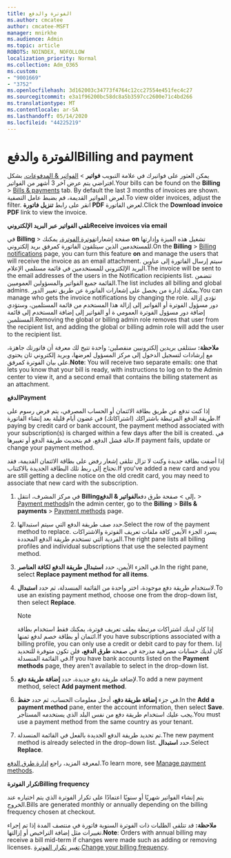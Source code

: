 ```yaml
---
title: الفوترة والدفع
ms.author: cmcatee
author: cmcatee-MSFT
manager: mnirkhe
ms.audience: Admin
ms.topic: article
ROBOTS: NOINDEX, NOFOLLOW
localization_priority: Normal
ms.collection: Adm_O365
ms.custom:
- "9001669"
- "3752"
ms.openlocfilehash: 3d162003c34773f4764c12cc27554e451fec4c27
ms.sourcegitcommit: e3a1f96200bc58dc8a5b3597cc2600e71c4bd266
ms.translationtype: MT
ms.contentlocale: ar-SA
ms.lasthandoff: 05/14/2020
ms.locfileid: "44225219"
---
```

# <a name="billing-and-payment"></a><span data-ttu-id="e7881-102">الفوترة والدفع</span><span class="sxs-lookup"><span data-stu-id="e7881-102">Billing and payment</span></span>

<span data-ttu-id="e7881-103">يمكن العثور على فواتيرك في علامة التبويب **فواتير**  >  [الفواتير & المدفوعات.](https://go.microsoft.com/fwlink/p/?linkid=848039)  بشكل افتراضي يتم عرض آخر 3 أشهر من الفواتير.</span><span class="sxs-lookup"><span data-stu-id="e7881-103">Your bills can be found on the **Billing** > [Bills & payments](https://go.microsoft.com/fwlink/p/?linkid=848039) tab.  By default the last 3 months of invoices are shown.</span></span>  <span data-ttu-id="e7881-104">لعرض الفواتير القديمة، قم بضبط عامل التصفية.</span><span class="sxs-lookup"><span data-stu-id="e7881-104">To view older invoices, adjust the filter.</span></span>  <span data-ttu-id="e7881-105">انقر على رابط **تنزيل فاتورة PDF** لعرض الفاتورة.</span><span class="sxs-lookup"><span data-stu-id="e7881-105">Click the **Download invoice PDF** link to view the invoice.</span></span>

<span data-ttu-id="e7881-106">**تلقي الفواتير عبر البريد الإلكتروني**</span><span class="sxs-lookup"><span data-stu-id="e7881-106">**Receive invoices via email**</span></span>

<span data-ttu-id="e7881-107">في **Billing**  >  صفحة إشعارات[فوترة الفوترة،](https://go.microsoft.com/fwlink/p/?linkid=853212) يمكنك **on** تشغيل هذه الميزة وإدارتها للمستخدمين الذين سيتلقون الفاتورة كمرفق بريد إلكتروني.</span><span class="sxs-lookup"><span data-stu-id="e7881-107">On the **Billing** > [Billing notifications](https://go.microsoft.com/fwlink/p/?linkid=853212) page, you can turn this feature **on** and manage the users that will receive the invoice as an email attachment.</span></span> <span data-ttu-id="e7881-108">سيتم إرسال الفاتورة إلى عناوين البريد الإلكتروني للمستخدمين في قائمة مستلمي الإعلام.</span><span class="sxs-lookup"><span data-stu-id="e7881-108">The invoice will be sent to the email addresses of the users in the Notification recipients list.</span></span> <span data-ttu-id="e7881-109">تتضمن القائمة جميع الفواتير والمسؤولين العموميين.</span><span class="sxs-lookup"><span data-stu-id="e7881-109">The list includes all billing and global admins.</span></span>  <span data-ttu-id="e7881-110">يمكنك إدارة من يحصل على إشعارات الفاتورة عن طريق تغيير الدور.</span><span class="sxs-lookup"><span data-stu-id="e7881-110">You can manage who gets the invoice notifications by changing the role.</span></span>  <span data-ttu-id="e7881-111">تؤدي إزالة دور مسؤول الفوترة أو الفواتير إلى إزالة هذا المستخدم من قائمة المستلمين، وستؤدي إضافة دور مسؤول الفوترة العمومي ة أو الفواتير إلى إضافة المستخدم إلى قائمة المستلمين.</span><span class="sxs-lookup"><span data-stu-id="e7881-111">Removing the global or billing admin role removes that user from the recipient list, and adding the global or billing admin role will add the user to the recipient list.</span></span>

<span data-ttu-id="e7881-112">**ملاحظة:** ستتلقى بريدين إلكترونيين منفصلين: واحدة تتيح لك معرفة أن فاتورتك جاهزة، مع إرشادات لتسجيل الدخول إلى مركز المسؤول لعرضها، وبريد إلكتروني ثان يحتوي على بيان الفوترة كمرفق.</span><span class="sxs-lookup"><span data-stu-id="e7881-112">**Note**: You will receive two separate emails: one that lets you know that your bill is ready, with instructions to log on to the Admin center to view it, and a second email that contains the billing statement as an attachment.</span></span>

<span data-ttu-id="e7881-113">**الدفع**</span><span class="sxs-lookup"><span data-stu-id="e7881-113">**Payment**</span></span>

<span data-ttu-id="e7881-114">إذا كنت تدفع عن طريق بطاقة الائتمان أو الحساب المصرفي، يتم فرض رسوم على طريقة الدفع المرتبطة باشتراكك (اشتراكاتك) في غضون أيام قليلة بعد إنشاء الفاتورة.</span><span class="sxs-lookup"><span data-stu-id="e7881-114">If paying by credit card or bank account, the payment method associated with your subscription(s) is charged within a few days after the bill is created.</span></span> <span data-ttu-id="e7881-115">في حالة فشل الدفع، قم بتحديث طريقة الدفع أو تغييرها.</span><span class="sxs-lookup"><span data-stu-id="e7881-115">If payment fails, update or change your payment method.</span></span>

<span data-ttu-id="e7881-116">إذا أضفت بطاقة جديدة وكنت لا تزال تتلقى إشعار رفض على بطاقة الائتمان القديمة، فقد تحتاج إلى ربط تلك البطاقة الجديدة بالاكتتاب.</span><span class="sxs-lookup"><span data-stu-id="e7881-116">If you've added a new card and you are still getting a decline notice on the old credit card, you may need to associate that new card with the subscription.</span></span>

1. <span data-ttu-id="e7881-117">في مركز المشرف، انتقل **Billing**إلى  >  صفحة طرق دفع**الفواتير & الدفع.**  >  [Payment methods](https://go.microsoft.com/fwlink/p/?linkid=2018806)</span><span class="sxs-lookup"><span data-stu-id="e7881-117">In the admin center, go to the **Billing** > **Bills & payments** > [Payment methods](https://go.microsoft.com/fwlink/p/?linkid=2018806) page.</span></span>

2. <span data-ttu-id="e7881-118">حدد صف طريقة الدفع التي سيتم استبدالها.</span><span class="sxs-lookup"><span data-stu-id="e7881-118">Select the row of the payment method to replace.</span></span> <span data-ttu-id="e7881-119">يسرد الجزء الأيمن كافة ملفات تعريف الفوترة والاشتراكات الفردية التي تستخدم طريقة الدفع المحددة.</span><span class="sxs-lookup"><span data-stu-id="e7881-119">The right pane lists all billing profiles and individual subscriptions that use the selected payment method.</span></span>

3. <span data-ttu-id="e7881-120">في الجزء الأيمن، حدد **استبدال طريقة الدفع لكافة العناصر**.</span><span class="sxs-lookup"><span data-stu-id="e7881-120">In the right pane, select **Replace payment method for all items**.</span></span>

4. <span data-ttu-id="e7881-121">لاستخدام طريقة دفع موجودة، اختر واحدة من القائمة المنسدلة، ثم حدد **استبدال**.</span><span class="sxs-lookup"><span data-stu-id="e7881-121">To use an existing payment method, choose one from the drop-down list, then select **Replace**.</span></span>

    > [!NOTE]
    > <span data-ttu-id="e7881-122">إذا كان لديك اشتراكات مرتبطة بملف تعريف فوترة، يمكنك فقط استخدام بطاقة ائتمان أو بطاقة خصم لدفع ثمنها.</span><span class="sxs-lookup"><span data-stu-id="e7881-122">If you have subscriptions associated with a billing profile, you can only use a credit or debit card to pay for them.</span></span> <span data-ttu-id="e7881-123">إذا كان لديك حسابات مصرفية مدرجة في صفحة **طرق الدفع،** فلن تكون متوفرة للتحديد في القائمة المنسدلة.</span><span class="sxs-lookup"><span data-stu-id="e7881-123">If you have bank accounts listed on the **Payment methods** page, they aren't available to select in the drop-down list.</span></span>

5. <span data-ttu-id="e7881-124">لإضافة طريقة دفع جديدة، حدد **إضافة طريقة دفع**.</span><span class="sxs-lookup"><span data-stu-id="e7881-124">To add a new payment method, select **Add payment method**.</span></span>

6. <span data-ttu-id="e7881-125">في جزء **إضافة طريقة دفع،** أدخل معلومات الحساب، ثم حدد **حفظ**.</span><span class="sxs-lookup"><span data-stu-id="e7881-125">In the **Add a payment method** pane, enter the account information, then select **Save**.</span></span> <span data-ttu-id="e7881-126">يجب عليك استخدام طريقة دفع من نفس البلد الذي يستخدمه المستأجر.</span><span class="sxs-lookup"><span data-stu-id="e7881-126">You must use a payment method from the same country as your tenant.</span></span>

7. <span data-ttu-id="e7881-127">تم تحديد طريقة الدفع الجديدة بالفعل في القائمة المنسدلة.</span><span class="sxs-lookup"><span data-stu-id="e7881-127">The new payment method is already selected in the drop-down list.</span></span> <span data-ttu-id="e7881-128">حدد **استبدال**.</span><span class="sxs-lookup"><span data-stu-id="e7881-128">Select **Replace**.</span></span>

<span data-ttu-id="e7881-129">لمعرفة المزيد، راجع [إدارة طرق الدفع](https://docs.microsoft.com/microsoft-365/commerce/billing-and-payments/manage-payment-methods).</span><span class="sxs-lookup"><span data-stu-id="e7881-129">To learn more, see [Manage payment methods](https://docs.microsoft.com/microsoft-365/commerce/billing-and-payments/manage-payment-methods).</span></span>

<span data-ttu-id="e7881-130">**تكرار الفوترة**</span><span class="sxs-lookup"><span data-stu-id="e7881-130">**Billing frequency**</span></span>

<span data-ttu-id="e7881-131">يتم إنشاء الفواتير شهريًا أو سنويًا اعتمادًا على تكرار الفوترة الذي يتم اختياره عند الخروج.</span><span class="sxs-lookup"><span data-stu-id="e7881-131">Bills are generated monthly or annually depending on the billing frequency chosen at checkout.</span></span>  

<span data-ttu-id="e7881-132">**ملاحظة:** قد تتلقى الطلبات ذات الفوترة السنوية فاتورة في منتصف المدة إذا تم إجراء تغييرات مثل إضافة التراخيص أو إزالتها.</span><span class="sxs-lookup"><span data-stu-id="e7881-132">**Note**: Orders with annual billing may receive a bill mid-term if changes were made such as adding or removing licenses.</span></span> <span data-ttu-id="e7881-133">[تغيير تكرار الفوترة](https://docs.microsoft.com/microsoft-365/commerce/billing-and-payments/change-payment-frequency).</span><span class="sxs-lookup"><span data-stu-id="e7881-133">[Change your billing frequency](https://docs.microsoft.com/microsoft-365/commerce/billing-and-payments/change-payment-frequency).</span></span>
